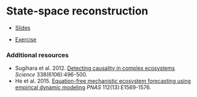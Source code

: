 # State-space reconstruction

* [Slides](slides.html)

* [Exercise](exercise/)

### Additional resources
* Sugihara et al. 2012. [Detecting causality in complex ecosystems](http://www.sciencemag.org/content/338/6106/496.long) *Science* 338(6106):496-500.
* He et al. 2015. [Equation-free mechanistic ecosystem forecasting using empirical dynamic modeling](http://www.pnas.org/content/112/13/E1569.abstract) *PNAS* 112(13):E1569-1576.